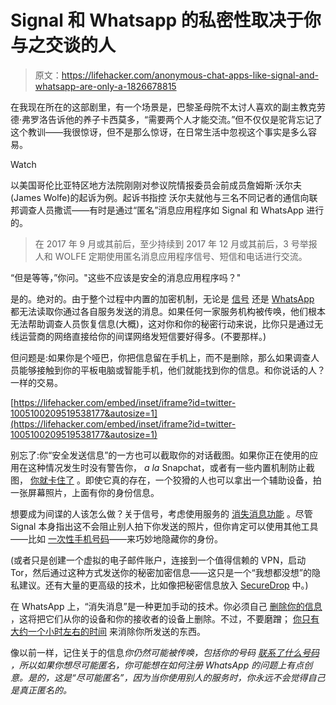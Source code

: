 # Signal 和 Whatsapp 的私密性取决于你与之交谈的人

> 原文：<https://lifehacker.com/anonymous-chat-apps-like-signal-and-whatsapp-are-only-a-1826678815>

在我现在所在的这部剧里，有一个场景是，巴黎圣母院不太讨人喜欢的副主教克劳德·弗罗洛告诉他的养子卡西莫多，“需要两个人才能交流。”但不仅仅是驼背忘记了这个教训——我很惊讶，但不是那么惊讶，在日常生活中忽视这个事实是多么容易。

Watch

以美国哥伦比亚特区地方法院刚刚对参议院情报委员会前成员詹姆斯·沃尔夫(James Wolfe)的起诉为例。起诉书指控 沃尔夫就他与三名不同记者的通信向联邦调查人员撒谎——有时是通过“匿名”消息应用程序如 Signal 和 WhatsApp 进行的。

> 在 2017 年 9 月或其前后，至少持续到 2017 年 12 月或其前后，3 号举报人和 WOLFE 定期使用匿名消息应用程序信号、短信和电话进行交流。

“但是等等，”你问。"这些不应该是安全的消息应用程序吗？"

是的。绝对的。由于整个过程中内置的加密机制，无论是 [信号](https://support.signal.org/hc/en-us/articles/212477768) 还是 [WhatsApp](https://faq.whatsapp.com/en/28030015/?category=5245250) 都无法读取你通过各自服务发送的消息。如果任何一家服务机构被传唤，他们根本无法帮助调查人员恢复信息(大概)，这对你和你的秘密行动来说，比你只是通过无线运营商的网络直接给你的间谍网络发短信要好得多。(不要那样。)

但问题是:如果你是个哑巴，你把信息留在手机上，而不是删除，那么如果调查人员能够接触到你的平板电脑或智能手机，他们就能找到你的信息。和你说话的人？一样的交易。

 [https://lifehacker.com/embed/inset/iframe?id=twitter-1005100209519538177&autosize=1](https://lifehacker.com/embed/inset/iframe?id=twitter-1005100209519538177&autosize=1) 

别忘了:你“安全发送信息”的一方也可以截取你的对话截图。如果你正在使用的应用在这种情况发生时没有警告你， *a la* Snapchat，或者有一些内置机制防止截图， [你就卡住了](https://support.signal.org/hc/en-us/articles/213191027-Can-I-take-a-screenshot-) 。即使它真的存在，一个狡猾的人也可以拿出一个辅助设备，拍一张屏幕照片，上面有你的身份信息。

想要成为间谍的人该怎么做？关于信号，考虑使用服务的 [消失消息功能](https://support.signal.org/hc/en-us/articles/213134237-Does-Signal-have-disappearing-messages-) 。尽管 Signal 本身指出这不会阻止别人拍下你发送的照片，但你肯定可以使用其他工具——比如 [一次性手机号码](https://hushed.com/)——来巧妙地隐藏你的身份。

(或者只是创建一个虚拟的电子邮件账户，连接到一个值得信赖的 VPN，启动 Tor，然后通过这种方式发送你的秘密加密信息——这只是一个“我想都没想”的隐私建议。还有大量的更高级的技术，比如像把秘密信息放入 [SecureDrop](https://securedrop.org/) 中。)

在 WhatsApp 上，“消失消息”是一种更加手动的技术。你必须自己 [删除你的信息](https://faq.whatsapp.com/en/android/26000068/) ，这将把它们从你的设备和你的接收者的设备上删除。不过，不要磨蹭； [你只有大约一个小时左右的时间](https://www.theverge.com/2018/3/12/17104726/whatsapp-delete-revoke-messages-time-extended-feature) 来消除你所发送的东西。

像以前一样，记住关于的信息*你仍然可能被传唤，包括你的号码 [联系了什么号码](https://www.forbes.com/sites/thomasbrewster/2017/01/22/whatsapp-facebook-backdoor-government-data-request/#a40f77b1030c) ，所以如果你想尽可能匿名，你可能想在如何注册 WhatsApp 的问题上有点创意。是的，这是“尽可能匿名”，因为当你使用别人的服务时，你永远不会觉得自己是真正匿名的。*